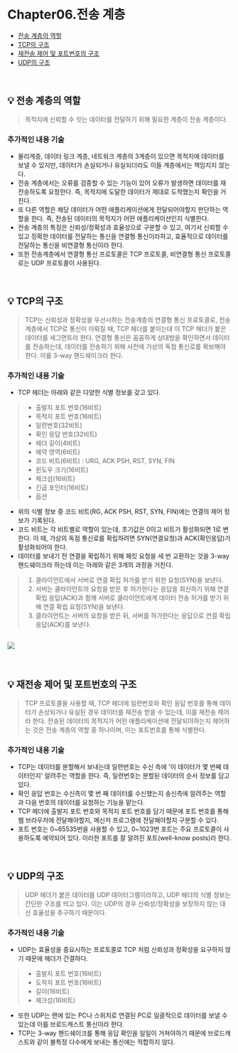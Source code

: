 # Chapter06.전송 계층

- [전송 계층의 역할](#%EF%B8%8F-전송-계층의-역할)
- [TCP의 구조](#%EF%B8%8F-tcp의-구조)
- [재전송 제어 및 포트번호의 구조](#%EF%B8%8F-재전송-제어-및-포트번호의-구조)
- [UDP의 구조](#%EF%B8%8F-udp의-구조)

 
<br>

## 💡 전송 계층의 역할
> 목적지에 신뢰할 수 잇는 데이터를 전달하기 위해 필요한 계층이 전송 계층이다.


### 추가적인 내용 기술
- 물리계층, 데이터 링크 계층, 네트워크 계층의 3계층이 있으면 목적지에 데이터를 보낼 수 있지만, 데이터가 손실되거나 유실되더라도 이들 계층에서는 책임지지 않는다.
- 전송 계층에서는 오류를 검증할 수 있는 기능이 있어 오류가 발생하면 데이터를 재전송하도록 요청한다. 즉, 목적지에 도달한 데이터가 제대로 도착했는지 확인을 거친다.
- 또 다른 역할은 해당 데이터가 어떤 애플리케이션에게 전달되어야할지 판단하는 역할을 한다. 즉, 전송된 데이터의 목적지가 어떤 애플리케이션인지 식별한다.
- 전송 계층의 특징은 신뢰성/정확성과 효율성으로 구분할 수 있고, 여기서 신뢰할 수 있고 정확한 데이터를 전달하는 통신을 연결형 통신이라하고, 효율적으로 데이터를 전달하는 통신을 비연결형 통신이라 한다.
- 또한 전송계층에서 연결형 통신 프로토콜은 TCP 프로토콜, 비연결형 통신 프로토콜로는 UDP 프로토콜이 사용된다.

<br>

## 💡 TCP의 구조
> TCP는 신뢰성과 정확성을 우선시하는 전송계층의 연결형 통신 프로토콜로, 전송 계층에서 TCP로 통신이 이뤄질 때, TCP 헤더를 붙이는데 이 TCP 헤더가 붙은 데이터를 세그먼트라 한다. 연결형 통신은 꼼꼼하게 상대방을 확인하면서 데이터를 전송하는데, 데이터를 전송하기 위해 사전에 가상의 독점 통신로를 확보해야한다. 이를 3-way 핸드쉐이크라 한다.


### 추가적인 내용 기술
- TCP 헤더는 아래와 같은 다양한 식별 정보를 갖고 있다.
> - 출발지 포트 번호(16비트)
> - 목적지 포트 번호(16비트)
> - 일련번호(32비트)
> - 확인 응답 번호(32비트)
> - 헤더 길이(4비트)
> - 예약 영역(6비트)
> - 코드 비트(6비트) : URG, ACK PSH, RST, SYN, FIN
> - 윈도우 크기(16비트)
> - 체크섬(16비트)
> - 긴급 포인터(16비트)
> - 옵션
- 위의 식별 정보 중 코드 비트(RG, ACK PSH, RST, SYN, FIN)에는 연결의 제어 정보가 기록된다.
- 코드 비트는 각 비트별로 역할이 있는데, 초기값은 0이고 비트가 활성화되면 1로 변한다. 이 때, 가상의 독점 통신로를 확립하려면 SYN(연결요청)과 ACK(확인응답)가 활성화되어야 한다.
- 데이터를 보내기 전 연결을 확립하기 위해 패킷 요청을 세 번 교환하는 것을 3-way 핸드쉐이크라 하는데 이는 아래와 같은 3개의 과정을 거친다.
> 1. 클라이언트에서 서버로 연결 확립 허가를 받기 위한 요청(SYN)을 보낸다.
>2. 서버는 클라이언트의 요청을 받은 후 허가한다는 응답을 회신하기 위해 연결 확립 응답(ACK)과 함께 서버로 클라이언트에게 데이터 전송 허가를 받기 위해 연결 확립 요청(SYN)을 보낸다.
>3. 클라이언트는 서버의 요청을 받은 뒤, 서버를 허가한다는 응답으로 연결 확립 응답(ACK)를 보낸다.

![](https://images.velog.io/images/jewon119/post/c9ac0546-f0dd-4ea8-9555-2273fbe67efd/what-is-a-tcp-3-way-handshake-process-three-way-handshaking-establishing-connection-6a724e77ba96e241.jpeg)
-

<br>

## 💡 재전송 제어 및 포트번호의 구조
> TCP 프로토콜을 사용할 때, TCP 헤더에 일련번호와 확인 응답 번호를 통해 데이터가 손상되거나 유실된 경우 데이터를 재전송 받을 수 있는데, 이를 재전송 제어라 한다. 전송된 데이터의 목적지가 어떤 애플리케이션에 전달되야하는지 제어하는 것은 전송 계층의 역할 중 하나이며, 이는 포트번호를 통해 식별한다.



### 추가적인 내용 기술
- TCP는 데이터를 분할해서 보내는데 일련번호는 수신 측에 '이 데이터가 몇 번째 데이터인지' 알려주는 역할을 한다. 즉, 일련번호는 분할된 데이터의 순서 정보를 담고 있다.
- 확인 응답 번호는 수신측이 몇 번 째 데이터를 수신했는지 송신측에 알려주는 역할과 다음 번호의 데이터를 요청하는 기능을 맡는다.
- TCP 헤더에 출발지 포트 번호와 목적지 포트 번호를 담기 때문에 포트 번호를 통해 웹 브라우저에 전달해야할지, 메신저 프로그램에 전달해야할지 구분할 수 있다.
- 포트 번호는 0~65535번을 사용할 수 있고, 0~1023번 포트는 주요 프로토콜이 사용하도록 예약되어 있다. 이러한 포트를 잘 알려진 포트(well-know posts)라 한다.


<br>

## 💡 UDP의 구조 
> UDP 헤더가 붙은 데이터를 UDP 데이터그램이라하고, UDP 헤더의 식별 정보는 간단한 구조를 띄고 있다. 이는 UDP의 경우 신뢰성/정확성을 보장하지 않는 대신 효율성을 추구하기 때문이다.


### 추가적인 내용 기술
- UDP는 효율성을 중요시하는 프로토콜로 TCP 처럼 신뢰성과 정확성을 요구하지 않기 때문에 헤더가 간결하다.
> - 출발지 포트 번호(16비트)
> - 도착지 포트 번호(16비트)
> - 길이(16비트)
> - 체크섬(16비트)
- 또한 UDP는 랜에 있는 PC나 스위치로 연결된 PC로 일괄적으로 데이터를 보낼 수 있는데 이를 브로드캐스트 통신이라 한다.
- TCP는 3-way 핸드쉐이크를 통해 응답 확인을 일일이 거쳐야하기 때문에 브로드캐스트와 같이 불특정 다수에게 보내는 통신에는 적합하지 않다.